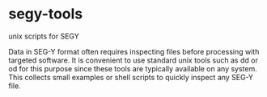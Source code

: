 # segy-tools
unix scripts for SEGY

Data in SEG-Y format often requires inspecting files before processing with targeted software. It is convenient to use standard unix tools such as dd or od for this purpose since these tools are typically available on any system. This collects small examples or shell scripts to quickly inspect any SEG-Y file.
